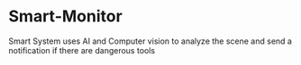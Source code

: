 # Smart-Monitor
Smart System uses AI and Computer vision to analyze the scene and send a notification if there are dangerous tools

